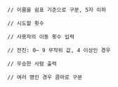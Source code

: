     // 이름을 쉼표 기준으로 구분, 5자 이하

    // 시도할 횟수

    // 사용자의 이동 횟수 입력

    // 전진: 0~ 9 무작위 값, 4 이상인 경우

    // 우승한 사람 출력

    // 여러 명인 경우 콤마로 구분